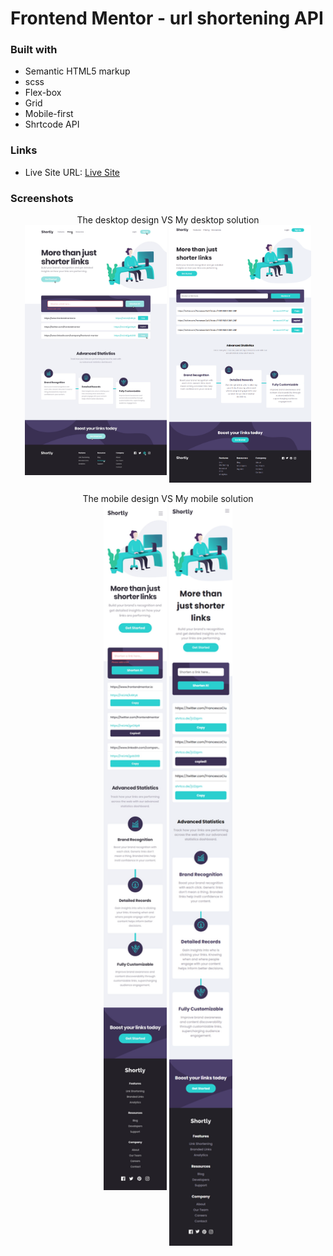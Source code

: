 # Frontend Mentor - url shortening API

### Built with

- Semantic HTML5 markup
- scss
- Flex-box
- Grid
- Mobile-first
- Shrtcode API

### Links 

- Live Site URL: [Live Site](https://luancerqueiraa.github.io/url-shortening-api-master/)


### Screenshots

<div align="center">
The desktop design VS My desktop solution<br>
<a href="design/mobile-design" target="_blank"><img src="design/desktop-design.jpg" width="45%" height="60%"/></a> 
<a href="solution-screenshots/desktop.png" target="_blank"><img src="solution-screenshots/desktop.png" width="45%" height="60%" align="top"/></a>
</div>

<br>

<div align="center">
The mobile design VS My mobile solution<br>
<a href="design/mobile-design" target="_blank"><img src="design/mobile-design.jpg" width="20%" height="20%"/></a>
<a href="solution-screenshots/mobile.png" target="_blank"><img src="solution-screenshots/mobile.png" width="20%" height="20%" align="top"/></a>
</div>
